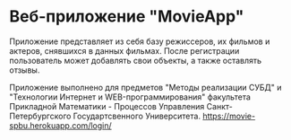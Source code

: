 # Веб-приложение "MovieApp"

Приложение представляет из себя базу режиссеров, их фильмов и актеров, снявшихся в данных фильмах.
После регистрации пользователь может добавлять свои объекты, а также оставлять отзывы.

Приложение выполнено для предметов "Методы реализации СУБД" и "Технологии Интернет и WEB-программирования" факультета Прикладной Математики - Процессов Управления Санкт-Петербургского Государтсвенного Университета.
https://movie-spbu.herokuapp.com/login/
